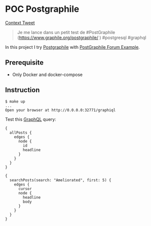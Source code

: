 # POC Postgraphile

[Context Tweet](https://twitter.com/klein_stephane/status/1010492760615456769)

> Je me lance dans un petit test de #PostGraphile (https://www.graphile.org/postgraphile/ ) #postgresql #graphql


In this project I try [Postgraphile](https://www.graphile.org/postgraphile/) with [PostGraphile Forum Example](https://github.com/graphile/postgraphile/tree/master/examples/forum).

## Prerequisite

* Only Docker and docker-compose

## Instruction

```
$ make up
...
Open your browser at http://0.0.0.0:32771/graphiql
```

Test this [GraphQL](https://en.wikipedia.org/wiki/GraphQL) query:

```
{
  allPosts {
    edges {
      node {
        id
        headline
      }
    }
  }
}
```


```
{
  searchPosts(search: "Ameliorated", first: 5) {
    edges {
      cursor
      node {
        headline
        body
      }
    }
  }
}
```
